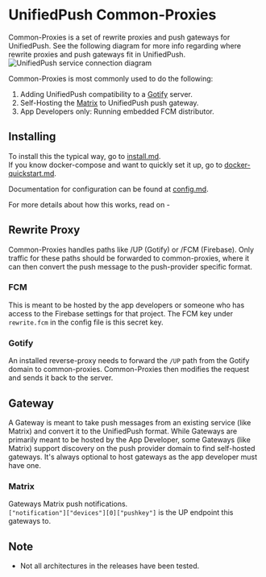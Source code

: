 # UnifiedPush Common-Proxies

Common-Proxies is a set of rewrite proxies and push gateways for UnifiedPush. See the following diagram for more info regarding where rewrite proxies and push gateways fit in UnifiedPush.
![UnifiedPush service connection diagram](https://unifiedpush.org/img/diagram.png)

Common-Proxies is most commonly used to do the following:
  1. Adding UnifiedPush compatibility to a [Gotify](//gotify.net) server.
  1. Self-Hosting the [Matrix](//matrix.org) to UnifiedPush push gateway.
  1. App Developers only: Running embedded FCM distributor.

## Installing

To install this the typical way, go to [install.md](docs/install.md).  
If you know docker-compose and want to quickly set it up, go to [docker-quickstart.md](docs/docker-quickstart.md).

Documentation for configuration can be found at [config.md](docs/config.md).

For more details about how this works, read on -

## Rewrite Proxy

Common-Proxies handles paths like /UP (Gotify) or /FCM (Firebase). Only traffic for these paths should be forwarded to common-proxies, where it can then convert the push message to the push-provider specific format.

### FCM

This is meant to be hosted by the app developers or someone who has access to the Firebase settings for that project. The FCM key under `rewrite.fcm` in the config file is this secret key.

### Gotify

An installed reverse-proxy needs to forward the `/UP` path from the Gotify domain to common-proxies. Common-Proxies then modifies the request and sends it back to the server.

## Gateway

A Gateway is meant to take push messages from an existing service (like Matrix) and convert it to the UnifiedPush format. While Gateways are primarily meant to be hosted by the App Developer, some Gateways (like Matrix) support discovery on the push provider domain to find self-hosted gateways. It's always optional to host gateways as the app developer must have one.

### Matrix

Gateways Matrix push notifications.  
`["notification"]["devices"][0]["pushkey"]` is the UP endpoint this gateways to.

## Note

* Not all architectures in the releases have been tested.
